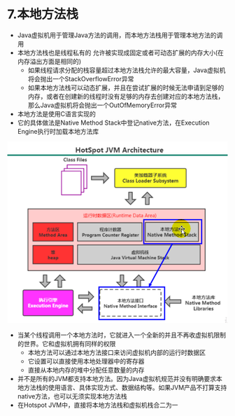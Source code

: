# 7.本地方法栈

- Java虚拟机用于管理Java方法的调用，而本地方法栈用于管理本地方法的调用
- 本地方法栈也是线程私有的
  允许被实现成固定或者可动态扩展的内存大小(在内存溢出方面是相同的)
  - 如果线程请求分配的栈容量超过本地方法栈允许的最大容量，Java虚拟机将会抛出一个StackOverflowError异常
  - 如果本地方法栈可以动态扩展，并且在尝试扩展的时候无法申请到足够的内存，或者在创建新的线程时没有足够的内存去创建对应的本地方法栈，那么Java虚拟机将会抛出一个OutOfMemoryError异常
- 本地方法是使用C语言实现的
- 它的具体做法是Native Method Stack中登记native方法，在Execution Engine执行时加载本地方法库

![image-20210512094554832](images/image-20210512094554832.png)



- 当某个线程调用一个本地方法时，它就进入一个全新的并且不再收虚拟机限制的世界。它和虚拟机拥有同样的权限
  - 本地方法可以通过本地方法接口来访问虚拟机内部的运行时数据区
  - 它设置可以直接使用本地处理器中的寄存器
  - 直接从本地内存的堆中分配任意数量的内存
- 并不是所有的JVM都支持本地方法。因为Java虚拟机规范并没有明确要求本地方法栈的使用语言、具体实现方式、数据结构等。如果JVM产品不打算支持native方法，也可以无须实现本地方法栈
- 在Hotspot JVM中，直接将本地方法栈和虚拟机栈合二为一

